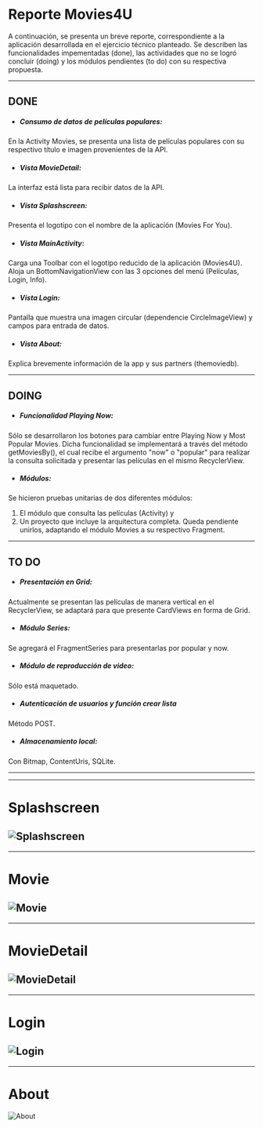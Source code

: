 
# Reporte Movies4U
A continuación, se presenta un breve reporte, correspondiente a la aplicación desarrollada en el ejercicio técnico planteado.
Se describen las funcionalidades impementadas (done), las actividades que no se logró concluir (doing) y los módulos pendientes (to do) con su respectiva propuesta.

------------

## DONE
- ##### Consumo de datos de películas populares: 
En la Activity Movies, se presenta una lista de películas populares con su respectivo título e imagen provenientes de la API.

- ##### Vista MovieDetail: 
La interfaz está lista para recibir datos de la API.

- ##### Vista Splashscreen: 
Presenta el logotipo con el nombre de la aplicación (Movies For You).

- ##### Vista MainActivity: 
Carga una Toolbar con el logotipo reducido de la aplicación (Movies4U).
Aloja un BottomNavigationView con las 3 opciones del menú (Películas, Login, Info).

- ##### Vista Login:
Pantalla que muestra una imagen circular (dependencie CircleImageView) y campos para entrada de datos.

- ##### Vista About:
Explica brevemente información de la app y sus partners (themoviedb).

------------

## DOING
- ##### Funcionalidad Playing Now: 
Sólo se desarrollaron los botones para cambiar entre Playing Now y Most Popular Movies. Dicha funcionalidad se implementará a través del método getMoviesBy(), el cual recibe el argumento "now" o "popular" para realizar la consulta solicitada y presentar las películas en el mismo RecyclerView.

- ##### Módulos:
Se hicieron pruebas unitarias de dos diferentes módulos:
1) El módulo que consulta las películas (Activity) y
2) Un proyecto que incluye la arquitectura completa.
Queda pendiente unirlos, adaptando el módulo Movies a su respectivo Fragment.

------------

## TO DO
- ##### Presentación en Grid:
Actualmente se presentan las películas de manera vertical en el RecyclerView, se adaptará para que presente CardViews en forma de Grid.

- ##### Módulo Series:
Se agregará el FragmentSeries para presentarlas por popular y now.

- ##### Módulo de reproducción de video:
Sólo está maquetado.

- ##### Autenticación de usuarios y función crear lista
Método POST.

- ##### Almacenamiento local:
Con Bitmap, ContentUris, SQLite.

------------
------------

# Splashscreen
![Splashscreen](https://user-images.githubusercontent.com/86384918/138919947-1ac98879-4051-4d4c-91b9-0d73be5e1bed.png "Splashscreen")
------------
------------

# Movie
![Movie](https://user-images.githubusercontent.com/86384918/138921081-010c76a4-c965-40fc-85fb-dc562d064d3e.png)
------------
------------

# MovieDetail
![MovieDetail](https://user-images.githubusercontent.com/86384918/138921229-b553e714-4ba9-4a4d-b57b-010c5b121bed.png)
------------
------------

# Login
![Login](https://user-images.githubusercontent.com/86384918/138921311-5ef92d26-9ff5-4bef-be13-dc4ec249d46a.png)
------------
------------

# About
![About](https://user-images.githubusercontent.com/86384918/138921382-5a9d11d6-7dac-4567-a4e4-7b1e7da9d23a.png)
